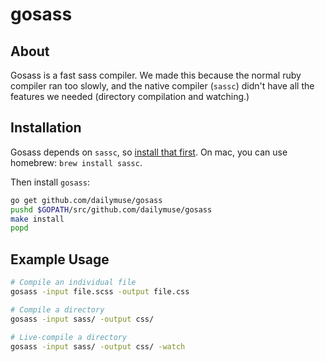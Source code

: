 # gosass #

## About ##

Gosass is a fast sass compiler. We made this because the normal ruby compiler
ran too slowly, and the native compiler (`sassc`) didn't have all the features
we needed (directory compilation and watching.)

## Installation ##

Gosass depends on `sassc`, so
[install that first](https://github.com/sass/sassc). On mac, you can use
homebrew: `brew install sassc`.

Then install `gosass`:

```bash
go get github.com/dailymuse/gosass
pushd $GOPATH/src/github.com/dailymuse/gosass
make install
popd
```

## Example Usage ##

```bash
# Compile an individual file
gosass -input file.scss -output file.css

# Compile a directory
gosass -input sass/ -output css/

# Live-compile a directory
gosass -input sass/ -output css/ -watch
```
